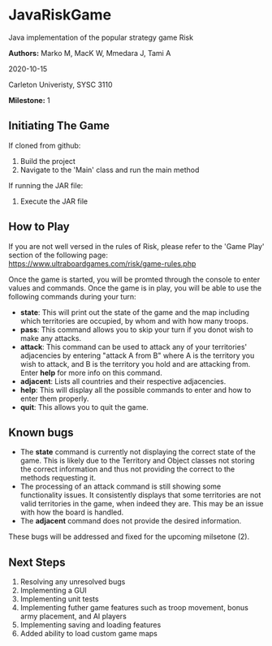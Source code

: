 # JavaRiskGame
Java implementation of the popular strategy game Risk

**Authors:** Marko M, MacK W, Mmedara J, Tami A

2020-10-15

Carleton Univeristy, SYSC 3110

**Milestone:** 1

## Initiating The Game

If cloned from github:
1. Build the project
2. Navigate to the 'Main' class and run the main method

If running the JAR file:
1. Execute the JAR file

## How to Play 

If you are not well versed in the rules of Risk, please refer to the 'Game Play' section of the following page:
https://www.ultraboardgames.com/risk/game-rules.php

Once the game is started, you will be promted through the console to enter values and commands. 
Once the game is in play, you will be able to use the following commands during your turn:

- **state**: This will print out the state of the game and the map including which territories are occupied, by whom and with how many troops.
- **pass**: This command allows you to skip your turn if you donot wish to make any attacks.
- **attack**: This command can be used to attack any of your territories' adjacencies by entering "attack A from B" where A is the territory you wish to attack, 
   and B is the territory you hold and are attacking from. Enter **help** for more info on this command.
- **adjacent**: Lists all countries and their respective adjacencies.
- **help**: This will display all the possible commands to enter and how to enter them properly.
- **quit**: This allows you to quit the game.

## Known bugs 
- The **state** command is currently not displaying the correct state of the game. This is likely due to the Territory and Object classes not storing the correct information and thus not providing the correct to the methods requesting it. 
- The processing of an attack command is still showing some functionality issues. It consistently displays that some territories are not valid territories in the game, when indeed they are. This may be an issue with how the board is handled.
- The **adjacent** command does not provide the desired information. 

These bugs will be addressed and fixed for the upcoming milsetone (2).

## Next Steps
1. Resolving any unresolved bugs
2. Implementing a GUI
3. Implementing unit tests
4. Implementing futher game features such as troop movement, bonus army placement, and AI players
5. Implementing saving and loading features
6. Added ability to load custom game maps
